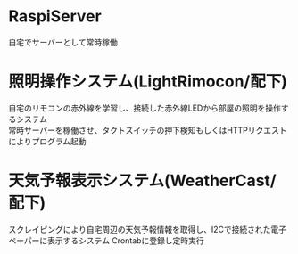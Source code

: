 # RaspiServer
自宅でサーバーとして常時稼働

# 照明操作システム(LightRimocon/配下)
自宅のリモコンの赤外線を学習し、接続した赤外線LEDから部屋の照明を操作するシステム  
常時サーバーを稼働させ、タクトスイッチの押下検知もしくはHTTPリクエストによりプログラム起動

# 天気予報表示システム(WeatherCast/配下)
スクレイピングにより自宅周辺の天気予報情報を取得し、I2Cで接続された電子ペーパーに表示するシステム
Crontabに登録し定時実行
